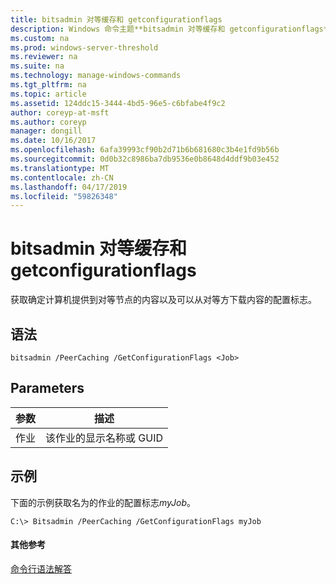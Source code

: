 ```yaml
---
title: bitsadmin 对等缓存和 getconfigurationflags
description: Windows 命令主题**bitsadmin 对等缓存和 getconfigurationflags** -获取确定计算机是否为对等端提供服务内容的配置标志并可以从对等方下载内容。
ms.custom: na
ms.prod: windows-server-threshold
ms.reviewer: na
ms.suite: na
ms.technology: manage-windows-commands
ms.tgt_pltfrm: na
ms.topic: article
ms.assetid: 124ddc15-3444-4bd5-96e5-c6bfabe4f9c2
author: coreyp-at-msft
ms.author: coreyp
manager: dongill
ms.date: 10/16/2017
ms.openlocfilehash: 6afa39993cf90b2d71b6b681680c3b4e1fd9b56b
ms.sourcegitcommit: 0d0b32c8986ba7db9536e0b8648d4ddf9b03e452
ms.translationtype: MT
ms.contentlocale: zh-CN
ms.lasthandoff: 04/17/2019
ms.locfileid: "59826348"
---
```

# <a name="bitsadmin-peercaching-and-getconfigurationflags"></a>bitsadmin 对等缓存和 getconfigurationflags



获取确定计算机提供到对等节点的内容以及可以从对等方下载内容的配置标志。

## <a name="syntax"></a>语法

```
bitsadmin /PeerCaching /GetConfigurationFlags <Job> 
```

## <a name="parameters"></a>Parameters

|参数|描述|
|---------|-----------|
|作业|该作业的显示名称或 GUID|

## <a name="BKMK_examples"></a>示例

下面的示例获取名为的作业的配置标志*myJob*。
```
C:\> Bitsadmin /PeerCaching /GetConfigurationFlags myJob
```

#### <a name="additional-references"></a>其他参考

[命令行语法解答](command-line-syntax-key.md)